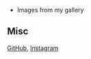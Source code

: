 

- Images from my gallery

## Misc

 [GitHub](https://github.com/cy53rg), [Instagram](https://www.instagram.com/ooptiq/)






